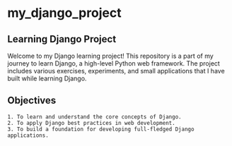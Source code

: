 # my_django_project
## Learning Django Project  
Welcome to my Django learning project! This repository is a part of my journey to learn Django, a high-level Python web framework. The project includes various exercises, experiments, and small applications that I have built while learning Django. 
## Objectives

    1. To learn and understand the core concepts of Django.
    2. To apply Django best practices in web development.
    3. To build a foundation for developing full-fledged Django applications.
